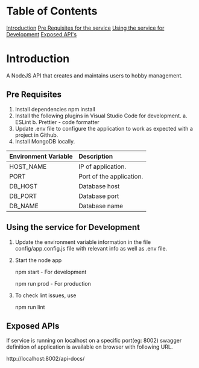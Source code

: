 # Table of Contents

[Introduction](#introduction)
[Pre Requisites for the service](#pre-requisites)
[Using the service for Development](#using-the-service-for-development)
[Exposed API's](#exposed-apis)

# Introduction

A NodeJS API that creates and maintains users to hobby management.

## Pre Requisites

1. Install dependencies
   npm install
2. Install the following plugins in Visual Studio Code for development. a. ESLint b. Prettier - code formatter
3. Update .env file to configure the application to work as expected with a project in Github.
4. Install MongoDB locally.

| Environment Variable | Description              |
| :------------------- | :----------------------- |
| HOST_NAME            | IP of application.       |
| PORT                 | Port of the application. |
| DB_HOST              | Database host            |
| DB_PORT              | Database port            |
| DB_NAME              | Database name            |

## Using the service for Development

1. Update the environment variable information in the file config/app.config.js file with relevant info as well as .env file.

2. Start the node app

    npm start - For development

    npm run prod - For production

3. To check lint issues, use

    npm run lint

## Exposed APIs

If service is running on localhost on a specific port(eg: 8002) swagger definition of application is available on browser with following URL.

http://localhost:8002/api-docs/
